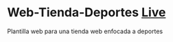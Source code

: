 # Web-Tienda-Deportes [Live](https://maxi-rpc.github.io/Web-Tienda-Deportes/) 
 Plantilla web para una tienda web enfocada a deportes
